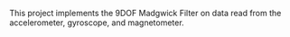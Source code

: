 This project implements the 9DOF Madgwick Filter on data read from the accelerometer, gyroscope, and magnetometer.
